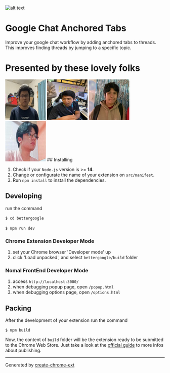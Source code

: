 ![alt text](https://wash.elijahstuff.wtf/assets/banner.fw-c01f1dd2.png)
# Google Chat Anchored Tabs
Improve your google chat workflow by adding anchored tabs to threads.
This improves finding threads by jumping to a specific topic.

# Presented by these lovely folks
<img src="./resources/elijah.jpg"  width="128" height="128">
<img src="./resources/arjohn.jpg"  width="128" height="128">
<img src="./resources/wendale.png"  width="128" height="128">
<img src="./resources/james.png"  width="128" height="128">
## Installing

1. Check if your `Node.js` version is >= **14**.
2. Change or configurate the name of your extension on `src/manifest`.
3. Run `npm install` to install the dependencies.

## Developing

run the command

```shell
$ cd bettergoogle

$ npm run dev
```

### Chrome Extension Developer Mode

1. set your Chrome browser 'Developer mode' up
2. click 'Load unpacked', and select `bettergoogle/build` folder

### Nomal FrontEnd Developer Mode

1. access `http://localhost:3000/`
2. when debugging popup page, open `/popup.html`
3. when debugging options page, open `/options.html`

## Packing

After the development of your extension run the command

```shell
$ npm build
```

Now, the content of `build` folder will be the extension ready to be submitted to the Chrome Web Store. Just take a look at the [official guide](https://developer.chrome.com/webstore/publish) to more infos about publishing.

---

Generated by [create-chrome-ext](https://github.com/guocaoyi/create-chrome-ext)
